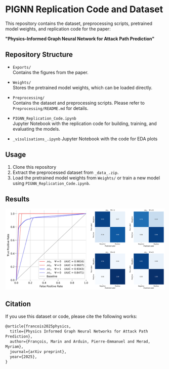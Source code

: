 # PIGNN Replication Code and Dataset

This repository contains the dataset, preprocessing scripts, pretrained model weights, and replication code for the paper:

**"Physics-Informed Graph Neural Network for Attack Path Prediction"**

## Repository Structure

- `Exports/`  
  Contains the figures from the paper.

- `Weights/`  
  Stores the pretrained model weights, which can be loaded directly.

- `Preprocessing/`  
  Contains the dataset and preprocessing scripts. Please refer to `Preprocessing/README.md` for details.

- `PIGNN_Replication_Code.ipynb`  
  Jupyter Notebook with the replication code for building, training, and evaluating the models.

- `_visulisations_.ipynb`
  Jupyter Notebook with the code for EDA plots

## Usage

1. Clone this repository
2. Extract the preprocessed dataset from `_data_.zip`.
3. Load the pretrained model weights from `Weights/` or train a new model using `PIGNN_Replication_Code.ipynb`.

## Results
![ROC-AUC Scores](Exports/paperfig.png)

## Citation

If you use this dataset or code, please cite the following works:

```
@article{francois2025physics,
  title={Physics Informed Graph Neural Networks for Attack Path Prediction},
  author={François, Marin and Arduin, Pierre-Emmanuel and Merad, Myriam},
  journal={arXiv preprint},
  year={2025},
}
```
